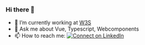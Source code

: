 ### Hi there 👋

- 🔭 I’m currently working at [W3S](https://w3s.nl/)
- 💬 Ask me about Vue, Typescript, Webcomponents
- 📫 How to reach me: [![Connect on LinkedIn](https://img.shields.io/badge/--linkedin?label=LinkedIn&logo=LinkedIn&style=social)](https://www.linkedin.com/in/nickdek)
